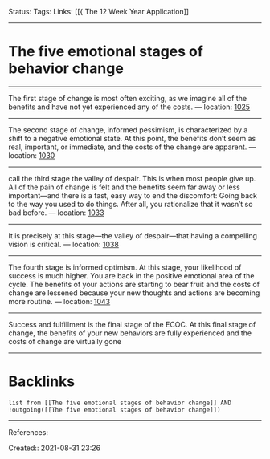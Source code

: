 Status: 
Tags: 
Links: [[{ The 12 Week Year Application]]
___
# The five emotional stages of behavior change
---
The first stage of change is most often exciting, as we imagine all of the benefits and have not yet experienced any of the costs. — location: [1025]()

---
The second stage of change, informed pessimism, is characterized by a shift to a negative emotional state. At this point, the benefits don’t seem as real, important, or immediate, and the costs of the change are apparent. — location: [1030]()

---
call the third stage the valley of despair. This is when most people give up. All of the pain of change is felt and the benefits seem far away or less important—and there is a fast, easy way to end the discomfort: Going back to the way you used to do things. After all, you rationalize that it wasn’t so bad before. — location: [1033]()

---
It is precisely at this stage—the valley of despair—that having a compelling vision is critical. — location: [1038]()

---
The fourth stage is informed optimism. At this stage, your likelihood of success is much higher. You are back in the positive emotional area of the cycle. The benefits of your actions are starting to bear fruit and the costs of change are lessened because your new thoughts and actions are becoming more routine. — location: [1043]()

---
Success and fulfillment is the final stage of the ECOC. At this final stage of change, the benefits of your new behaviors are fully experienced and the costs of change are virtually gone
___
# Backlinks
```dataview
list from [[The five emotional stages of behavior change]] AND !outgoing([[The five emotional stages of behavior change]])
```
___
References:

Created:: 2021-08-31 23:26
